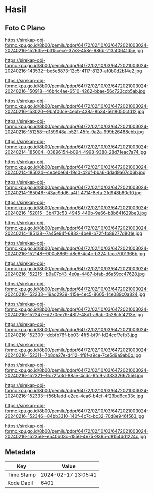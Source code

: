 # Hasil

## Foto C Plano

https://sirekap-obj-formc.kpu.go.id/8b00/pemilu/pdpr/64/72/02/10/03/6472021003024-20240216-152635--b315cece-37e3-458e-986b-213af0641d5e.jpg

https://sirekap-obj-formc.kpu.go.id/8b00/pemilu/pdpr/64/72/02/10/03/6472021003024-20240216-143532--be5e8873-12c5-4117-8129-af0b0d2b14e2.jpg

https://sirekap-obj-formc.kpu.go.id/8b00/pemilu/pdpr/64/72/02/10/03/6472021003024-20240216-150918--46b4c4ae-6510-4262-bbae-56c723ccb5ab.jpg

https://sirekap-obj-formc.kpu.go.id/8b00/pemilu/pdpr/64/72/02/10/03/6472021003024-20240216-153020--9baf00ce-4ebb-438a-8b34-5618050cfd12.jpg

https://sirekap-obj-formc.kpu.go.id/8b00/pemilu/pdpr/64/72/02/10/03/6472021003024-20240216-151258--d159948a-b52f-45fe-9a2a-999b26488ebb.jpg

https://sirekap-obj-formc.kpu.go.id/8b00/pemilu/pdpr/64/72/02/10/03/6472021003024-20240214-185004--03896154-b094-4998-9388-28d71eac7a74.jpg

https://sirekap-obj-formc.kpu.go.id/8b00/pemilu/pdpr/64/72/02/10/03/6472021003024-20240214-185024--ce4e0e64-19c0-42df-bba6-ddad9a67c06b.jpg

https://sirekap-obj-formc.kpu.go.id/8b00/pemilu/pdpr/64/72/02/10/03/6472021003024-20240214-185046--43ac9dd6-a4ff-4714-8efa-2fd948b60c10.jpg

https://sirekap-obj-formc.kpu.go.id/8b00/pemilu/pdpr/64/72/02/10/03/6472021003024-20240216-152015--3b473c53-4945-449b-9e66-b8b641629be3.jpg

https://sirekap-obj-formc.kpu.go.id/8b00/pemilu/pdpr/64/72/02/10/03/6472021003024-20240214-185138--7a45e94f-6832-4be8-b72f-fb89277d801e.jpg

https://sirekap-obj-formc.kpu.go.id/8b00/pemilu/pdpr/64/72/02/10/03/6472021003024-20240216-152148--900a8869-d8e6-4c4c-b324-fccc7001366b.jpg

https://sirekap-obj-formc.kpu.go.id/8b00/pemilu/pdpr/64/72/02/10/03/6472021003024-20240216-152215--b9a07c43-4e0a-4487-bfab-d6a59cc47628.jpg

https://sirekap-obj-formc.kpu.go.id/8b00/pemilu/pdpr/64/72/02/10/03/6472021003024-20240216-152233--19ad2939-415e-4ec5-8605-14e089c0a824.jpg

https://sirekap-obj-formc.kpu.go.id/8b00/pemilu/pdpr/64/72/02/10/03/6472021003024-20240216-152247--d270ee79-48f7-48d1-a9ab-0528c5f4213e.jpg

https://sirekap-obj-formc.kpu.go.id/8b00/pemilu/pdpr/64/72/02/10/03/6472021003024-20240216-152300--dcbfb76f-bb03-4ff5-bf9f-fd24ccf7efb3.jpg

https://sirekap-obj-formc.kpu.go.id/8b00/pemilu/pdpr/64/72/02/10/03/6472021003024-20240216-152311--7b8da27e-d412-4f8f-a9ce-7ce5d9a9ab0b.jpg

https://sirekap-obj-formc.kpu.go.id/8b00/pemilu/pdpr/64/72/02/10/03/6472021003024-20240216-152321--9c72fa3d-88ae-4cdc-9fc9-a33332667556.jpg

https://sirekap-obj-formc.kpu.go.id/8b00/pemilu/pdpr/64/72/02/10/03/6472021003024-20240216-152333--f56b1add-e2ce-4ea6-b4cf-4f29bd6cd33c.jpg

https://sirekap-obj-formc.kpu.go.id/8b00/pemilu/pdpr/64/72/02/10/03/6472021003024-20240216-152346--84bb3310-140f-4c7c-bc32-70d8e946f563.jpg

https://sirekap-obj-formc.kpu.go.id/8b00/pemilu/pdpr/64/72/02/10/03/6472021003024-20240216-152356--e540b03c-d556-4e75-9395-d8154dd1224c.jpg


## Metadata

| Key        | Value               |
| ---------- | ------------------- |
| Time Stamp | 2024-02-17 13:05:41 |
| Kode Dapil | 6401                |



